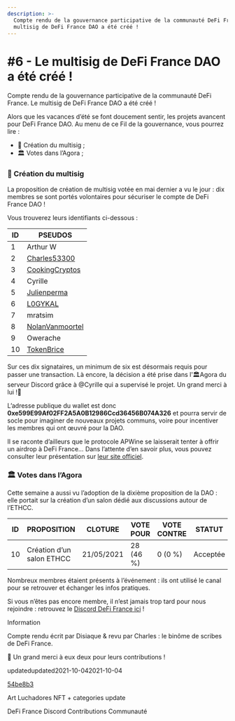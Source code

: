 ```yaml
---
description: >-
  Compte rendu de la gouvernance participative de la communauté DeFi France. Le
  multisig de DeFi France DAO a été créé !
---
```


# #6 - Le multisig de DeFi France DAO a été créé !

Compte rendu de la gouvernance participative de la communauté DeFi France. Le multisig de DeFi France DAO a été créé !

Alors que les vacances d’été se font doucement sentir, les projets avancent pour DeFi France DAO. Au menu de ce Fil de la gouvernance, vous pourrez lire :

* 📢 Création du multisig ;
* 🏛️ Votes dans l’Agora ;

### 📢 Création du multisig <a href="creation-du-multisig" id="creation-du-multisig"></a>

La proposition de création de multisig votée en mai dernier a vu le jour : dix membres se sont portés volontaires pour sécuriser le compte de DeFi France DAO !

Vous trouverez leurs identifiants ci-dessous :

| ID | PSEUDOS                                               |
| -- | ----------------------------------------------------- |
| 1  | Arthur W                                              |
| 2  | [Charles53300](https://twitter.com/C53300)            |
| 3  | [CookingCryptos](https://twitter.com/CookingCryptos)  |
| 4  | Cyrille                                               |
| 5  | [Julienperma](https://twitter.com/julienperma)        |
| 6  | [L0GYKAL](https://twitter.com/L0GYKAL)                |
| 7  | mratsim                                               |
| 8  | [NolanVanmoortel](https://twiter.com/nolanVanmoortel) |
| 9  | Owerache                                              |
| 10 | [TokenBrice](https://twitter.com/tokenBrice)          |

Sur ces dix signataires, un minimum de six est désormais requis pour passer une transaction. Là encore, la décision a été prise dans l'🏛️Agora du serveur Discord grâce à @Cyrille qui a supervisé le projet. Un grand merci à lui !🙏

L’adresse publique du wallet est donc **0xe599E99Af02FF2A5A0B12986Ccd36456B074A326** et pourra servir de socle pour imaginer de nouveaux projets communs, voire pour incentiver les membres qui ont œuvré pour la DAO.

Il se raconte d’ailleurs que le protocole APWine se laisserait tenter à offrir un airdrop à DeFi France… Dans l’attente d’en savoir plus, vous pouvez consulter leur présentation sur [leur site officiel](https://www.apwine.fi).

### 🏛️ Votes dans l’Agora <a href="votes-dans-lagora" id="votes-dans-lagora"></a>

Cette semaine a aussi vu l’adoption de la dixième proposition de la DAO : elle portait sur la création d’un salon dédié aux discussions autour de l’ETHCC.

| ID | PROPOSITION               | CLOTURE    | VOTE POUR | VOTE CONTRE | STATUT   |
| -- | ------------------------- | ---------- | --------- | ----------- | -------- |
| 10 | Création d’un salon ETHCC | 21/05/2021 | 28 (46 %) | 0 (0 %)     | Acceptée |

Nombreux membres étaient présents à l’événement : ils ont utilisé le canal pour se retrouver et échanger les infos pratiques.

Si vous n’êtes pas encore membre, il n’est jamais trop tard pour nous rejoindre : retrouvez le [Discord DeFi France ici](https://discord.com/invite/3bWZcK2) !

Information

Compte rendu écrit par Disiaque & revu par Charles : le binôme de scribes de DeFi France.

🙏 Un grand merci à eux deux pour leurs contributions !

updatedupdated2021-10-042021-10-04

[54be8b3](https://github.com/TokenBrice/blog/commit/54be8b330118a5aac0a4fd5ed752ff3ff720d6df)

Art Luchadores NFT + categories update

DeFi France Discord Contributions Communauté
